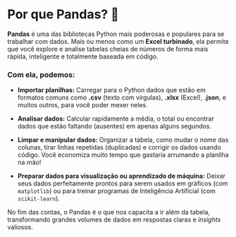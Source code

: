 # Por que Pandas? 🐼

**Pandas** é uma das bibliotecas Python mais poderosas e populares para se trabalhar com dados. Mais ou menos como um **Excel turbinado**, ela permite que você explore e analise tabelas cheias de números de forma mais rápida, inteligente e totalmente baseada em código.

### Com ela, podemos:
* **Importar planilhas:** Carregar para o Python dados que estão em formatos comuns como **.csv** (texto com vírgulas), **.xlsx** (Excel), **.json**, e muitos outros, para você poder mexer neles.

* **Analisar dados:** Calcular rapidamente a média, o total ou encontrar dados que estão faltando (ausentes) em apenas alguns segundos.

* **Limpar e manipular dados:** Organizar a tabela, como mudar o nome das colunas, tirar linhas repetidas (duplicadas) e corrigir os dados usando código. Você economiza muito tempo que gastaria arrumando a planilha na mão!

* **Preparar dados para visualização ou aprendizado de máquina:** Deixar seus dados perfeitamente prontos para serem usados em gráficos (com ``matplotlib``) ou para treinar programas de Inteligência Artificial (com ``scikit-learn``).

No fim das contas, o Pandas é o que nos capacita a ir além da tabela, transformando grandes volumes de dados em respostas claras e _insights_ valiosos.

